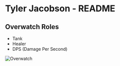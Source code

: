 # Tyler Jacobson - README

## Overwatch Roles
- Tank
- Healer
- DPS (Damage Per Second) 

![Overwatch](https://www.google.com/url?sa=i&source=images&cd=&ved=2ahUKEwiN4rX-iKHkAhUQQ6wKHcDcD1AQjRx6BAgBEAQ&url=https%3A%2F%2Fwww.northerniowan.com%2F8078%2Fsports%2Foverwatch-hero-changes-seen-as-improvement%2F&psig=AOvVaw2FUHsdRc2lRDL097aMRQ7R&ust=1566927088754433)
